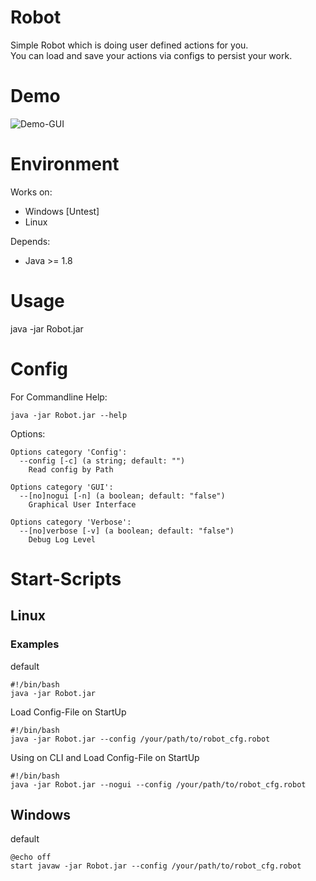 # Robot

Simple Robot which is doing user defined actions for you. <br>
You can load and save your actions via configs to persist your work.


# Demo
![Demo-GUI](https://github.com/fo0/Robot/blob/master/Robot/files/demo-gui-v0-7-3.gif)

# Environment
Works on:
  - Windows [Untest]
  - Linux
  
Depends:
  - Java >= 1.8

# Usage

  java -jar Robot.jar 
  
  
# Config
For Commandline Help:

    java -jar Robot.jar --help

Options:

    Options category 'Config':
      --config [-c] (a string; default: "")
        Read config by Path

    Options category 'GUI':
      --[no]nogui [-n] (a boolean; default: "false")
        Graphical User Interface

    Options category 'Verbose':
      --[no]verbose [-v] (a boolean; default: "false")
        Debug Log Level

# Start-Scripts

## Linux

### Examples
default


    #!/bin/bash
    java -jar Robot.jar

Load Config-File on StartUp


    #!/bin/bash
    java -jar Robot.jar --config /your/path/to/robot_cfg.robot

Using on CLI and Load Config-File on StartUp


    #!/bin/bash
    java -jar Robot.jar --nogui --config /your/path/to/robot_cfg.robot
    
## Windows
default

    @echo off
    start javaw -jar Robot.jar --config /your/path/to/robot_cfg.robot
